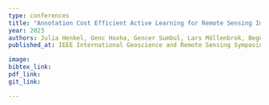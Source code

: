 ```yaml
---
type: conferences
title: "Annotation Cost Efficient Active Learning for Remote Sensing Image Retrieval"
year: 2023
authors: Julia Henkel, Genc Hoxha, Gencer Sumbul, Lars Möllenbrok, Begüm Demir
published_at: IEEE International Geoscience and Remote Sensing Symposium, Pasadena, California, 2023

image:
bibtex_link:
pdf_link:
git_link:

---
```


